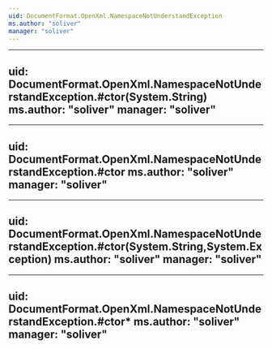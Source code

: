 ```yaml
---
uid: DocumentFormat.OpenXml.NamespaceNotUnderstandException
ms.author: "soliver"
manager: "soliver"
---
```


---
uid: DocumentFormat.OpenXml.NamespaceNotUnderstandException.#ctor(System.String)
ms.author: "soliver"
manager: "soliver"
---

---
uid: DocumentFormat.OpenXml.NamespaceNotUnderstandException.#ctor
ms.author: "soliver"
manager: "soliver"
---

---
uid: DocumentFormat.OpenXml.NamespaceNotUnderstandException.#ctor(System.String,System.Exception)
ms.author: "soliver"
manager: "soliver"
---

---
uid: DocumentFormat.OpenXml.NamespaceNotUnderstandException.#ctor*
ms.author: "soliver"
manager: "soliver"
---

